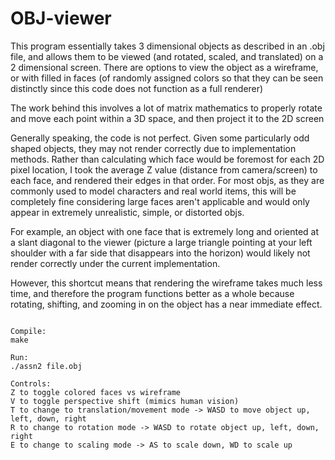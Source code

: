 # OBJ-viewer

This program essentially takes 3 dimensional objects as described in an .obj file, and allows them to be viewed (and rotated, scaled, and translated) on a 
2 dimensional screen.
There are options to view the object as a wireframe, or with filled in faces (of randomly assigned colors so that they can be seen distinctly since 
this code does not function as a full renderer)

The work behind this involves a lot of matrix mathematics to properly rotate and move each point within a 3D space, and then project it to the 2D screen

Generally speaking, the code is not perfect. Given some particularly odd shaped objects, they may not render correctly due to implementation methods.
Rather than calculating which face would be foremost for each 2D pixel location, I took the average Z value (distance from camera/screen) to each
face, and rendered their edges in that order.
For most objs, as they are commonly used to model characters and real world items, this will be completely fine considering large faces aren't
applicable and would only appear in extremely unrealistic, simple, or distorted objs.

For example, an object with one face that is extremely long and oriented at a slant diagonal to the viewer (picture a large triangle pointing at
your left shoulder with a far side that disappears into the horizon) would likely not render correctly under the current implementation.

However, this shortcut means that rendering the wireframe takes much less time, and therefore the program functions better as a whole because rotating,
shifting, and zooming in on the object has a near immediate effect.

~~~~~~~~~~~~~~~~~~~~~~

Compile:
make

Run:
./assn2 file.obj

Controls:
Z to toggle colored faces vs wireframe
V to toggle perspective shift (mimics human vision)
T to change to translation/movement mode -> WASD to move object up, left, down, right
R to change to rotation mode -> WASD to rotate object up, left, down, right
E to change to scaling mode -> AS to scale down, WD to scale up

